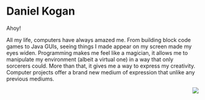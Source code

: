 # Daniel Kogan

Ahoy!

All my life, computers have always amazed me. From building block code games to Java GUIs, seeing things I made appear on my screen made my eyes widen. Programming makes me feel like a magician, it allows me to manipulate my environment (albeit a virtual one) in a way that only sorcerers could. More than that, it gives me a way to express my creativity. Computer projects offer a brand new medium of expression that unlike any previous mediums. 

<div align="right" class="float">
<img src="https://github-readme-stats.vercel.app/api/top-langs/?username=daminals&langs_count=7&hide=html&layout=compact&exclude)">
</div>
